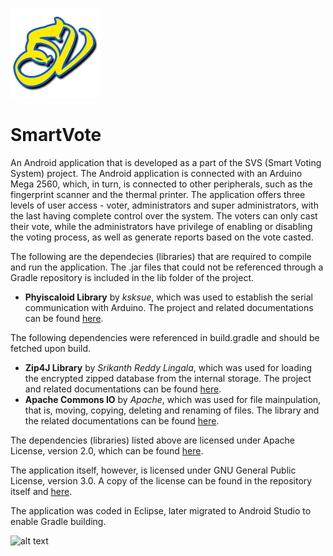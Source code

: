 ![alt text](app/src/main/res/drawable-xxhdpi/ic_launcher.png "SmartVote Logo") 
# SmartVote

An Android application that is developed as a part of the SVS (Smart Voting System) project. The Android application is connected with an Arduino Mega 2560, which, in turn, is connected to other peripherals, such as the fingerprint scanner and the thermal printer. The application offers three levels of user access - voter, administrators and super administrators, with the last having complete control over the system. The voters can only cast their vote, while the administrators have privilege of enabling or disabling the voting process, as well as generate reports based on the vote casted.

The following are the dependecies (libraries) that are required to compile and run the application. The .jar files that could not be referenced through a Gradle repository is included in the lib folder of the project.

* **Phyiscaloid Library** by *ksksue*, which was used to establish the serial communication with Arduino. The project and related documentations can be found [here](http://github.com/ksksue/PhysicaloidLibrary).

The following dependencies were referenced in build.gradle and should be fetched upon build.

* **Zip4J Library** by *Srikanth Reddy Lingala*, which was used for loading the encrypted zipped database from the internal storage. The project and related documentations can be found [here](http://www.lingala.net/zip4j/).
* **Apache Commons IO** by *Apache*, which was used for file mainpulation, that is, moving, copying, deleting and renaming of files. The library and the related documentations can be found [here](https://commons.apache.org/proper/commons-io/).

The dependencies (libraries) listed above are licensed under Apache License, version 2.0, which can be found [here](http://www.apache.org/licenses/LICENSE-2.0).

The application itself, however, is licensed under GNU General Public License, version 3.0. A copy of the license can be found in the repository itself and [here](https://www.gnu.org/licenses/gpl-3.0-standalone.html).

The application was coded in Eclipse, later migrated to Android Studio to enable Gradle building.

![alt text](https://www.gnu.org/graphics/gplv3-127x51.png "GPL License V3.0")
